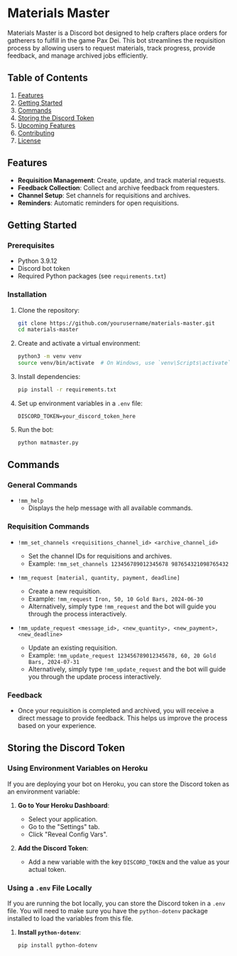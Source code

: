 # Materials Master

Materials Master is a Discord bot designed to help crafters place orders for gatherers to fulfill in the game Pax Dei. This bot streamlines the requisition process by allowing users to request materials, track progress, provide feedback, and manage archived jobs efficiently.

## Table of Contents

1. [Features](#features)
2. [Getting Started](#getting-started)
3. [Commands](#commands)
4. [Storing the Discord Token](#storing-the-discord-token)
5. [Upcoming Features](#upcoming-features)
6. [Contributing](#contributing)
7. [License](#license)

## Features

- **Requisition Management**: Create, update, and track material requests.
- **Feedback Collection**: Collect and archive feedback from requesters.
- **Channel Setup**: Set channels for requisitions and archives.
- **Reminders**: Automatic reminders for open requisitions.

## Getting Started

### Prerequisites

- Python 3.9.12
- Discord bot token
- Required Python packages (see `requirements.txt`)

### Installation

1. Clone the repository:
    ```sh
    git clone https://github.com/yourusername/materials-master.git
    cd materials-master
    ```

2. Create and activate a virtual environment:
    ```sh
    python3 -m venv venv
    source venv/bin/activate  # On Windows, use `venv\Scripts\activate`
    ```

3. Install dependencies:
    ```sh
    pip install -r requirements.txt
    ```

4. Set up environment variables in a `.env` file:
    ```env
    DISCORD_TOKEN=your_discord_token_here
    ```

5. Run the bot:
    ```sh
    python matmaster.py
    ```

## Commands

### General Commands

- `!mm_help`
  - Displays the help message with all available commands.

### Requisition Commands

- `!mm_set_channels <requisitions_channel_id> <archive_channel_id>`
  - Set the channel IDs for requisitions and archives.
  - Example: `!mm_set_channels 123456789012345678 987654321098765432`

- `!mm_request [material, quantity, payment, deadline]`
  - Create a new requisition.
  - Example: `!mm_request Iron, 50, 10 Gold Bars, 2024-06-30`
  - Alternatively, simply type `!mm_request` and the bot will guide you through the process interactively.

- `!mm_update_request <message_id>, <new_quantity>, <new_payment>, <new_deadline>`
  - Update an existing requisition.
  - Example: `!mm_update_request 123456789012345678, 60, 20 Gold Bars, 2024-07-31`
  - Alternatively, simply type `!mm_update_request` and the bot will guide you through the update process interactively.

### Feedback

- Once your requisition is completed and archived, you will receive a direct message to provide feedback. This helps us improve the process based on your experience.

## Storing the Discord Token

### Using Environment Variables on Heroku

If you are deploying your bot on Heroku, you can store the Discord token as an environment variable:

1. **Go to Your Heroku Dashboard**:
   - Select your application.
   - Go to the "Settings" tab.
   - Click "Reveal Config Vars".

2. **Add the Discord Token**:
   - Add a new variable with the key `DISCORD_TOKEN` and the value as your actual token.

### Using a `.env` File Locally

If you are running the bot locally, you can store the Discord token in a `.env` file. You will need to make sure you have the `python-dotenv` package installed to load the variables from this file.

1. **Install `python-dotenv`**:
   ```sh
   pip install python-dotenv
